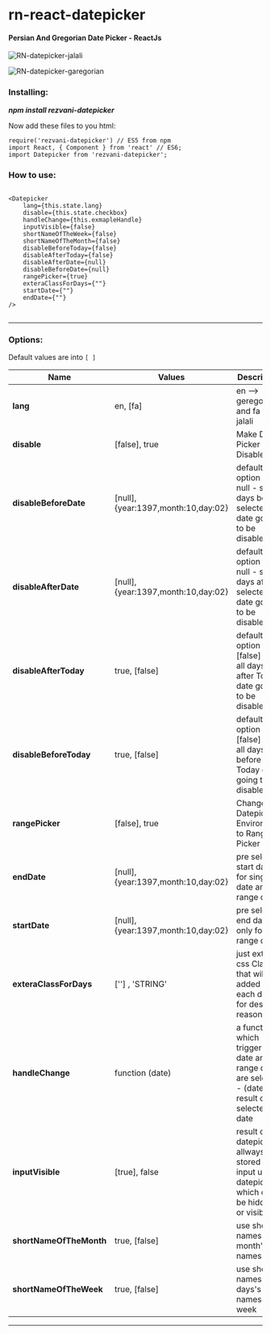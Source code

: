 # rn-react-datepicker
#### Persian And Gregorian Date Picker - ReactJs

![RN-datepicker-jalali](https://raw.githubusercontent.com/Abolfazl2647/rn-datepicker/master/public/jalali.png)

![RN-datepicker-garegorian](https://raw.githubusercontent.com/Abolfazl2647/rn-datepicker/master/public/garegorian.png)


### Installing:

***npm install rezvani-datepicker***

Now add these files to you html:
```React Component at the top
require('rezvani-datepicker') // ES5 from npm
import React, { Component } from 'react' // ES6;
import Datepicker from 'rezvani-datepicker';
```

### How to use:
```React Component in render method:

<Datepicker
    lang={this.state.lang}
    disable={this.state.checkbox}
    handleChange={this.exmapleHandle}
    inputVisible={false}
    shortNameOfTheWeek={false}
    shortNameOfTheMonth={false}
    disableBeforeToday={false}
    disableAfterToday={false}
    disableAfterDate={null}
    disableBeforeDate={null}
    rangePicker={true}
    exteraClassForDays={""}
    startDate={""}
    endDate={""}
/>


```

<hr>


### Options:
Default values are into `[ ]`

Name | Values | Description | Sample
------------- | ------------- | ------------- |-------------
**lang** | en, [fa] | en --> geregorian and fa --> jalali
**disable** | [false], true | Make Date Picker Disable
**disableBeforeDate** | [null], {year:1397,month:10,day:02} | default option is null - set all days before selected date going to be disable
**disableAfterDate** | [null], {year:1397,month:10,day:02} | default option is null - set all days after selected date going to be disable
**disableAfterToday** | true, [false] | default option is [false] - set all days after Today date going to be disable
**disableBeforeToday** | true, [false] | default option is [false] - set all days before Today date going to be disable
**rangePicker** | [false], true | Change Datepicker Environment to Range Picker
**endDate** | [null], {year:1397,month:10,day:02} | pre selected start date - for single date and range date
**startDate** | [null], {year:1397,month:10,day:02} | pre selected end date - only for range date
**exteraClassForDays** | [''] , 'STRING' | just extrea css Class that will added to each days for desigin reasons
**handleChange** | function (date) | a function which trigger after date and range date are selected - (date) is result of selected date
**inputVisible** | [true], false | result of datepicker allways stored in an input under datepicker which can be hidden or visible
**shortNameOfTheMonth** | true, [false] | use short names for month's names
**shortNameOfTheWeek** | true, [false] | use short names for days's names of week

<hr>